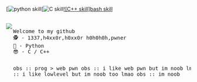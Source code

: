 [![python skill](https://img.shields.io/badge/Python-14354C?style=for-the-badge&logo=python&logoColor=white)[![C skill](https://img.shields.io/badge/C-00599C?style=for-the-badge&logo=c&logoColor=white)[![C++ skill]](https://img.shields.io/badge/C%2B%2B-00599C?style=for-the-badge&logo=c%2B%2B&logoColor=white)[bash skill](https://img.shields.io/badge/Shell_Script-121011?style=for-the-badge&logo=gnu-bash&logoColor=white)

<br/>
<img src="https://media.giphy.com/media/bi6RQ5x3tqoSI/giphy.gif" align="left"/><pre>
Welcome to my github
🕵 - 1337,h4xx0r,h0xx0r h0h0h0h,pwner
🐍 - Python
😎 - C / C++

obs :: prog > web pwn
obs :: i like web pwn but im noob lmao
obs :: i like lowlevel but im noob too lmao
obs :: im noob
</pre>
